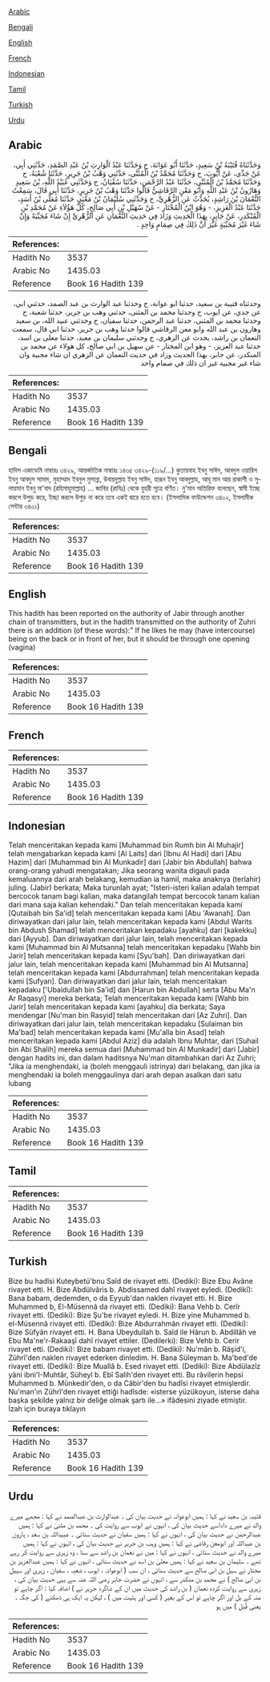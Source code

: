 [Arabic](#arabic)

[Bengali](#bengali)

[English](#english)

[French](#french)

[Indonesian](#indonesian)

[Tamil](#tamil)

[Turkish](#turkish)

[Urdu](#urdu)

## Arabic


<div dir="rtl" lang="ar" style={{fontSize:'larger',backgroundColor:'#f8f9fa',padding:20}}>
وَحَدَّثَنَاهُ قُتَيْبَةُ بْنُ سَعِيدٍ، حَدَّثَنَا أَبُو عَوَانَةَ، ح وَحَدَّثَنَا عَبْدُ الْوَارِثِ بْنُ عَبْدِ الصَّمَدِ، حَدَّثَنِي أَبِي، عَنْ جَدِّي، عَنْ أَيُّوبَ، ح وَحَدَّثَنَا مُحَمَّدُ بْنُ الْمُثَنَّى، حَدَّثَنِي وَهْبُ بْنُ جَرِيرٍ، حَدَّثَنَا شُعْبَةُ، ح وَحَدَّثَنَا مُحَمَّدُ بْنُ الْمُثَنَّى، حَدَّثَنَا عَبْدُ الرَّحْمَنِ، حَدَّثَنَا سُفْيَانُ، ح وَحَدَّثَنِي عُبَيْدُ اللَّهِ، بْنُ سَعِيدٍ وَهَارُونُ بْنُ عَبْدِ اللَّهِ وَأَبُو مَعْنٍ الرَّقَاشِيُّ قَالُوا حَدَّثَنَا وَهْبُ بْنُ جَرِيرٍ، حَدَّثَنَا أَبِي قَالَ، سَمِعْتُ النُّعْمَانَ بْنَ رَاشِدٍ، يُحَدِّثُ عَنِ الزُّهْرِيِّ، ح وَحَدَّثَنِي سُلَيْمَانُ بْنُ مَعْبَدٍ، حَدَّثَنَا مُعَلَّى بْنُ أَسَدٍ، حَدَّثَنَا عَبْدُ الْعَزِيزِ، - وَهُوَ ابْنُ الْمُخْتَارِ - عَنْ سُهَيْلِ بْنِ أَبِي صَالِحٍ، كُلُّ هَؤُلاَءِ عَنْ مُحَمَّدِ بْنِ الْمُنْكَدِرِ، عَنْ جَابِرٍ، بِهَذَا الْحَدِيثِ وَزَادَ فِي حَدِيثِ النُّعْمَانِ عَنِ الزُّهْرِيِّ إِنْ شَاءَ مُجَبِّيَةً وَإِنْ شَاءَ غَيْرَ مُجَبِّيَةٍ غَيْرَ أَنَّ ذَلِكَ فِي صِمَامٍ وَاحِدٍ ‏.‏
</div>
<div style={{backgroundColor:'#f8f9fa',padding:20, marginBottom: 10}}><table> <thead> <tr> <th>References:</th> <th></th> </tr> </thead> <tbody><tr><td>Hadith No</td><td>3537</td></tr><tr><td>Arabic No</td><td>1435.03</td></tr><tr><td>Reference</td><td>Book 16 Hadith 139</td></tr></tbody></table></div>


<div dir="rtl" lang="ar" style={{fontSize:'larger',backgroundColor:'#f8f9fa',padding:20}}>
وحدثناه قتيبة بن سعيد، حدثنا ابو عوانة، ح وحدثنا عبد الوارث بن عبد الصمد، حدثني ابي، عن جدي، عن ايوب، ح وحدثنا محمد بن المثنى، حدثني وهب بن جرير، حدثنا شعبة، ح وحدثنا محمد بن المثنى، حدثنا عبد الرحمن، حدثنا سفيان، ح وحدثني عبيد الله، بن سعيد وهارون بن عبد الله وابو معن الرقاشي قالوا حدثنا وهب بن جرير، حدثنا ابي قال، سمعت النعمان بن راشد، يحدث عن الزهري، ح وحدثني سليمان بن معبد، حدثنا معلى بن اسد، حدثنا عبد العزيز، - وهو ابن المختار - عن سهيل بن ابي صالح، كل هولاء عن محمد بن المنكدر، عن جابر، بهذا الحديث وزاد في حديث النعمان عن الزهري ان شاء مجبية وان شاء غير مجبية غير ان ذلك في صمام واحد
</div>
<div style={{backgroundColor:'#f8f9fa',padding:20, marginBottom: 10}}><table> <thead> <tr> <th>References:</th> <th></th> </tr> </thead> <tbody><tr><td>Hadith No</td><td>3537</td></tr><tr><td>Arabic No</td><td>1435.03</td></tr><tr><td>Reference</td><td>Book 16 Hadith 139</td></tr></tbody></table></div>

## Bengali


<div dir="ltr" lang="bn" style={{fontSize:'larger',backgroundColor:'#f8f9fa',padding:20}}>
হাদিস একাডেমি নাম্বারঃ ৩৪২৯, আন্তর্জাতিক নাম্বারঃ ১৪৩৫ ৩৪২৯-(১১৯/...) কুতায়বাহ ইবনু সাঈদ, আবদুল ওয়ারিস ইবনু আবদুস সামাদ, মুহাম্মাদ ইবনুল মুসান্না, উবায়দুল্লাহ ইবনু সাঈদ, হারূন ইবনু আবদুল্লাহ, আবূ মান আর রাকাশী ও সুলায়মান ইবনু মা'বাদ (রহিমাহুমাল্লাহ) ... জাবির (রাযিঃ) থেকে যুহরী সূত্রে বর্ণিত। নু'মান অতিরিক্ত বলেছেন, স্বামী ইচ্ছে করলে উপুড় করে, ইচ্ছা করলে উপুড় না করে তবে একই দ্বারে হতে হবে। (ইসলামিক ফাউন্ডেশন ৩৪০২, ইসলামীক সেন্টার ৩৪০১)
</div>
<div style={{backgroundColor:'#f8f9fa',padding:20, marginBottom: 10}}><table> <thead> <tr> <th>References:</th> <th></th> </tr> </thead> <tbody><tr><td>Hadith No</td><td>3537</td></tr><tr><td>Arabic No</td><td>1435.03</td></tr><tr><td>Reference</td><td>Book 16 Hadith 139</td></tr></tbody></table></div>

## English


<div dir="ltr" lang="en" style={{fontSize:'larger',backgroundColor:'#f8f9fa',padding:20}}>
This hadith has been reported on the authority of Jabir through another chain of transmitters, but in the hadith transmitted on the authority of Zuhri there is an addition (of these words):" If he likes he may (have intercourse) being on the back or in front of her, but it should be through one opening (vagina)
</div>
<div style={{backgroundColor:'#f8f9fa',padding:20, marginBottom: 10}}><table> <thead> <tr> <th>References:</th> <th></th> </tr> </thead> <tbody><tr><td>Hadith No</td><td>3537</td></tr><tr><td>Arabic No</td><td>1435.03</td></tr><tr><td>Reference</td><td>Book 16 Hadith 139</td></tr></tbody></table></div>

## French


<div dir="ltr" lang="fr" style={{fontSize:'larger',backgroundColor:'#f8f9fa',padding:20}}>

</div>
<div style={{backgroundColor:'#f8f9fa',padding:20, marginBottom: 10}}><table> <thead> <tr> <th>References:</th> <th></th> </tr> </thead> <tbody><tr><td>Hadith No</td><td>3537</td></tr><tr><td>Arabic No</td><td>1435.03</td></tr><tr><td>Reference</td><td>Book 16 Hadith 139</td></tr></tbody></table></div>

## Indonesian


<div dir="ltr" lang="id" style={{fontSize:'larger',backgroundColor:'#f8f9fa',padding:20}}>
Telah menceritakan kepada kami [Muhammad bin Rumh bin Al Muhajir] telah mengabarkan kepada kami [Al Laits] dari [Ibnu Al Hadi] dari [Abu Hazim] dari [Muhammad bin Al Munkadir] dari [Jabir bin Abdullah] bahwa orang-orang yahudi mengatakan; Jika seorang wanita digauli pada kemaluannya dari arah belakang, kemudian ia hamil, maka anaknya (terlahir) juling. (Jabir) berkata; Maka turunlah ayat; "Isteri-isteri kalian adalah tempat bercocok tanam bagi kalian, maka datangilah tempat bercocok tanam kalian dari mana saja kalian kehendaki." Dan telah menceritakan kepada kami [Qutaibah bin Sa'id] telah menceritakan kepada kami [Abu 'Awanah]. Dan diriwayatkan dari jalur lain, telah menceritakan kepada kami [Abdul Warits bin Abdush Shamad] telah menceritakan kepadaku [ayahku] dari [kakekku] dari [Ayyub]. Dan diriwayatkan dari jalur lain, telah menceritakan kepada kami [Muhammad bin Al Mutsanna] telah menceritakan kepadaku [Wahb bin Jarir] telah menceritakan kepada kami [Syu'bah]. Dan diriwayatkan dari jalur lain, telah menceritakan kepada kami [Muhammad bin Al Mutsanna] telah menceritakan kepada kami [Abdurrahman] telah menceritakan kepada kami [Sufyan]. Dan diriwayatkan dari jalur lain, telah menceritakan kepadaku ['Ubaidullah bin Sa'id] dan [Harun bin Abdullah] serta [Abu Ma'n Ar Raqasyi] mereka berkata; Telah menceritakan kepada kami [Wahb bin Jarir] telah menceritakan kepada kami [ayahku] dia berkata; Saya mendengar [Nu'man bin Rasyid] telah menceritakan dari [Az Zuhri]. Dan diriwayatkan dari jalur lain, telah menceritakan kepadaku [Sulaiman bin Ma'bad] telah menceritakan kepada kami [Mu'alla bin Asad] telah menceritakan kepada kami [Abdul Aziz] dia adalah Ibnu Muhtar, dari [Suhail bin Abi Shalih] mereka semua dari [Muhammad bin Al Munkadir] dari [Jabir] dengan hadits ini, dan dalam haditsnya Nu'man ditambahkan dari Az Zuhri; "Jika ia menghendaki, ia (boleh menggauli istrinya) dari belakang, dan jika ia menghendaki ia boleh menggaulinya dari arah depan asalkan dari satu lubang
</div>
<div style={{backgroundColor:'#f8f9fa',padding:20, marginBottom: 10}}><table> <thead> <tr> <th>References:</th> <th></th> </tr> </thead> <tbody><tr><td>Hadith No</td><td>3537</td></tr><tr><td>Arabic No</td><td>1435.03</td></tr><tr><td>Reference</td><td>Book 16 Hadith 139</td></tr></tbody></table></div>

## Tamil


<div dir="ltr" lang="ta" style={{fontSize:'larger',backgroundColor:'#f8f9fa',padding:20}}>

</div>
<div style={{backgroundColor:'#f8f9fa',padding:20, marginBottom: 10}}><table> <thead> <tr> <th>References:</th> <th></th> </tr> </thead> <tbody><tr><td>Hadith No</td><td>3537</td></tr><tr><td>Arabic No</td><td>1435.03</td></tr><tr><td>Reference</td><td>Book 16 Hadith 139</td></tr></tbody></table></div>

## Turkish


<div dir="ltr" lang="tr" style={{fontSize:'larger',backgroundColor:'#f8f9fa',padding:20}}>
Bize bu hadîsi Kuteybetü'bnu Saîd de rivayet etti. (Dediki): Bize Ebu Avâne rivayet etti. H. Bize Abdülvâris b. Abdissamed dahî rivayet eyledi. (Dedikî): Bana babam, dedemden, o da Eyyub'dan naklen rivayet etti. H. Bize Muhammed b, El-Müsennâ da rivayet etti. (Dediki): Bana Vehb b. Cerîr rivayet etti. (Dediki): Bize Şu'be rivayet eyledi. H. Bize yine Muhammed b. el-Müsennâ rivayet etti. (Dediki): Bize Abdurrahmân rivayet etti. (Dediki): Bize Süfyân rivayet etti. H. Bana Ubeydullah b. Saîd ile Hârun b. Abdillâh ve Ebu Ma'ne'r-Rakaaşî dahî rivayet ettiler. (Dedilerki): Bize Vehb b. Cerir rivayet etti. (Dediki): Bize babam rivayet etti. (Dediki): Nu'mân b. Râşid'i, Zührî'den naklen rivayet ederken dinledim. H. Bana Süleyman b. Ma'bed'de rivayet etti. (Dediki): Bize Muallâ b. Esed rivayet etti. (Dediki): Bize Abdülazîz yâni ibni'I-Muhtâr, Süheyl b. Ebî Salih'den rivayet etti. Bu râvilerin hepsi Muhammed b. Münkedir'den, o da Câbir'den bu hadîsi rivayet etmişlerdir. Nu'man'ın Zührî'den rivayet ettiği hadîsde: «isterse yüzükoyun, isterse daha başka şekilde yalnız bir deliğe olmak şartı ile...» ifâdesini ziyade etmiştir. İzah için buraya tıklayın
</div>
<div style={{backgroundColor:'#f8f9fa',padding:20, marginBottom: 10}}><table> <thead> <tr> <th>References:</th> <th></th> </tr> </thead> <tbody><tr><td>Hadith No</td><td>3537</td></tr><tr><td>Arabic No</td><td>1435.03</td></tr><tr><td>Reference</td><td>Book 16 Hadith 139</td></tr></tbody></table></div>

## Urdu


<div dir="rtl" lang="ur" style={{fontSize:'larger',backgroundColor:'#f8f9fa',padding:20}}>
قتیبہ بن سعید نے کہا : ہمیں ابوعوانہ نے حدیث بیان کی ۔ عبدالوارث بن عبدالصمد نے کہا : مجھے میرے والد نے میرے داداسے حدیث بیان کی ، انہوں نے ایوب سے روایت کی ۔ محمد بن مثنیٰ نے کہا : ہمیں عبدالرحمٰن نے حدیث بیان کی ، انہوں نے کہا : ہمیں سفیان نے حدیث سنائی ۔ عبیداللہ بن سعد ، ہارون بن عبداللہ اور ابومعن رقاشی نے کہا : ہمیں وہب بن جریر نے حدیث بیان کی ، انہوں نے کہا : ہمیں میرے والد نے حدیث سنائی ، انہوں نے کہا : میں نے نعمان بن راشد سے سنا ، وہ زہری سے روایت کر رہے تھے ۔ سلیمان بن سعید نے کہا : ہمیں معلیٰ بن اسد نے حدیث سنائی ، انہوں نے کہا : ہمیں عبدالعزیز بن مختار نے سہل بن ابی صالح سے حدیث سنائی ، ان سب ( ابوعوانہ ، ایوب ، شعبہ ، سفیان ، زہری اور سہیل بن ابی صالح ) نے محمد بن منکدر سے ، انہوں نے حضرت جابر رضی اللہ عنہ سے یہی حدیث بیان کی ، زہری سے روایت کردہ نعمان ( بن راشد کی حدیث میں ان کے شاگرد جریر نے ) اضافہ کیا : اگر چاہے تو منہ کے بل اور اگر چاہے تو اس کے بغیر ( کسی اور ہئیت میں ) ، لیکن یہ ایک ہی ڈھکنے ( کی جگہ ، یعنی قُبل ) میں ہو
</div>
<div style={{backgroundColor:'#f8f9fa',padding:20, marginBottom: 10}}><table> <thead> <tr> <th>References:</th> <th></th> </tr> </thead> <tbody><tr><td>Hadith No</td><td>3537</td></tr><tr><td>Arabic No</td><td>1435.03</td></tr><tr><td>Reference</td><td>Book 16 Hadith 139</td></tr></tbody></table></div>